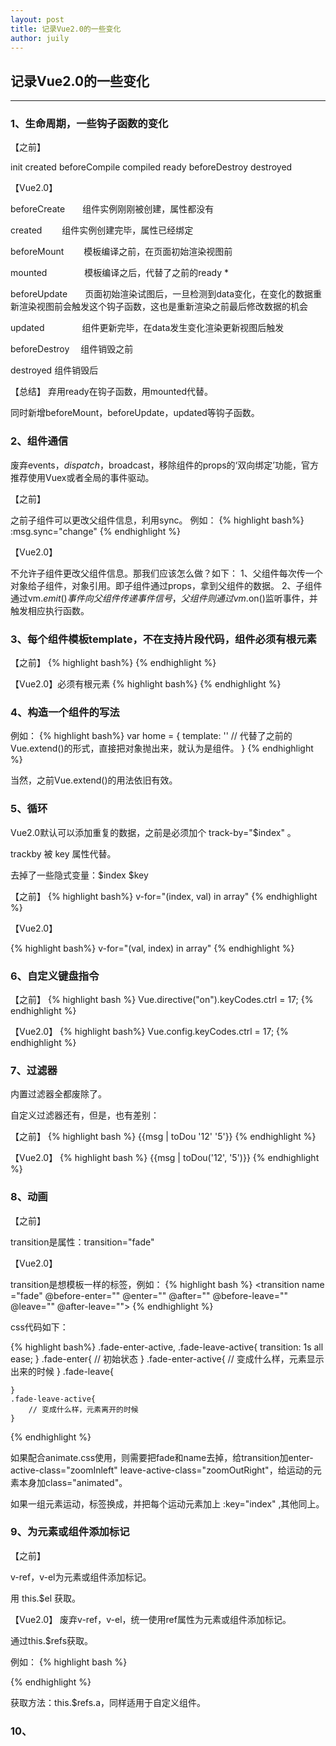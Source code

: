 ```yaml
---
layout: post
title: 记录Vue2.0的一些变化
author: juily
---
```

## 记录Vue2.0的一些变化
-----
### 1、生命周期，一些钩子函数的变化

【之前】

init created beforeCompile compiled ready beforeDestroy destroyed

【Vue2.0】

beforeCreate　　组件实例刚刚被创建，属性都没有

created　　     组件实例创建完毕，属性已经绑定

beforeMount　　 模板编译之前，在页面初始渲染视图前

mounted　　　　  模板编译之后，代替了之前的ready *

beforeUpdate　　页面初始渲染试图后，一旦检测到data变化，在变化的数据重新渲染视图前会触发这个钩子函数，这也是重新渲染之前最后修改数据的机会

updated　　　　  组件更新完毕，在data发生变化渲染更新视图后触发

beforeDestroy　 组件销毁之前

destroyed      组件销毁后

【总结】
弃用ready在钩子函数，用mounted代替。

同时新增beforeMount，beforeUpdate，updated等钩子函数。

### 2、组件通信

废弃events，$dispatch，$broadcast，移除组件的props的‘双向绑定’功能，官方推荐使用Vuex或者全局的事件驱动。

【之前】

之前子组件可以更改父组件信息，利用sync。
例如：
{% highlight bash%}
    :msg.sync="change"
{% endhighlight %}

【Vue2.0】

不允许子组件更改父组件信息。那我们应该怎么做？如下：
1、父组件每次传一个对象给子组件，对象引用。即子组件通过props，拿到父组件的数据。
2、子组件通过vm.$emit()事件向父组件传递事件信号，父组件则通过vm.$on()监听事件，并触发相应执行函数。

### 3、每个组件模板template，不在支持片段代码，组件必须有根元素

【之前】
{% highlight bash%}
    <template>
        <h3>vue-router+vue-loader</h3>
        <p>hshsh</p>
    </template>
{% endhighlight %}

【Vue2.0】必须有根元素
{% highlight bash%}
    <template>
        <div>
            <h3>vue-router+vue-loader</h3>
            <p>hshsh</p>
            </div>
    </template>
{% endhighlight %}

### 4、构造一个组件的写法

例如：
{% highlight bash%}
    var home = {
        template: '' // 代替了之前的Vue.extend()的形式，直接把对象抛出来，就认为是组件。
    }
{% endhighlight %}

当然，之前Vue.extend()的用法依旧有效。

### 5、循环

Vue2.0默认可以添加重复的数据，之前是必须加个 track-by="$index" 。

trackby 被 key 属性代替。

去掉了一些隐式变量：$index $key

【之前】
{% highlight bash%}
    v-for="(index, val) in array"
{% endhighlight %}

【Vue2.0】

{% highlight bash%}
    v-for="(val, index) in array"
{% endhighlight %}

### 6、自定义键盘指令

【之前】
{% highlight bash %}
    Vue.directive("on").keyCodes.ctrl = 17;
{% endhighlight %}

【Vue2.0】
{% highlight bash%}
    Vue.config.keyCodes.ctrl = 17;
{% endhighlight %}

### 7、过滤器

内置过滤器全都废除了。

自定义过滤器还有，但是，也有差别：

【之前】
{% highlight bash %}
    {{msg | toDou '12' '5'}}
{% endhighlight %}

【Vue2.0】
{% highlight bash %}
    {{msg | toDou('12', '5')}}
{% endhighlight %}

### 8、动画

【之前】

transition是属性：transition="fade"

【Vue2.0】

transition是想模板一样的标签，例如：
{% highlight bash %}
    <transition name ="fade" @before-enter="" @enter="" @after="" @before-leave="" @leave="" @after-leave="">
        <!-- 这里放运动的元素，属性，路由…… -->
    </transition>
{% endhighlight %}

css代码如下：

{% highlight bash%}
    .fade-enter-active,
    .fade-leave-active{
        transition: 1s all ease;
    }
    .fade-enter{
        // 初始状态
    }
    .fade-enter-active{
        // 变成什么样，元素显示出来的时候
    }
    .fade-leave{

    }
    .fade-leave-active{
        // 变成什么样，元素离开的时候
    }
{% endhighlight %}

如果配合animate.css使用，则需要把fade和name去掉，给transition加enter-active-class="zoomInleft" leave-active-class="zoomOutRight"，给运动的元素本身加class="animated"。

如果一组元素运动，标签换成<transition-group></transition-group>，并把每个运动元素加上 :key="index" ,其他同上。

### 9、为元素或组件添加标记

【之前】

v-ref，v-el为元素或组件添加标记。

用 this.$el 获取。

【Vue2.0】
废弃v-ref，v-el，统一使用ref属性为元素或组件添加标记。

通过this.$refs获取。

例如：
{% highlight bash %}
    <p ref="a"></p>
{% endhighlight %}

获取方法：this.$refs.a，同样适用于自定义组件。

### 10、
